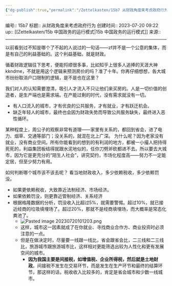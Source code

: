 ```yaml
---
{"dg-publish":true,"permalink":"/Zettelkasten/15b7 从财政角度来考虑政府行为/","dgPassFrontmatter":true}
---
```


编号:: 15b7
标题:: 从财政角度来考虑政府行为
创建时间:: 2023-07-20 09:22
up:: [[Zettelkasten/15b 中国政务的运行模式\|15b 中国政务的运行模式]]
来源:: 

---
以前看到过不知是哪个了不起的人说过的一句话——zf并不是一个公意的集体，而是有自己的利益基础的。这个利益基础，就是财政。

循着财政逻辑往下思考，便能捋顺很多事，比如知乎上很多人追捧的天涯大神kkndme，不就是用这个逻辑来预测房价的吗？准了十年。你再仔细想想，各大城市纷纷取消户口限制的逻辑，是不是也在这里？

我们对人的认知需要澄清，吸引人才流入不只让他们来买房的。人是一切价值的创造者，是生产端也是需求端。在产能过剩的时代，没有需求就没有一切。
- 有人口流入的城市，才有优良的公共服务，才有就业，才有跃迁机会。
- 缺乏年轻人的城市，最终也会因为财政失势而导致公共服务缺失，最终进入恶性循环。

某种程度上，周公子的观察非常有道理——家里有关系的，都回到省会，进了电力、烟草、交通等部门；没关系的，就混在北上广深。
为什么呢？因为老家没有就业，没有商业空间。所有你能看到的想到的有利润的地方，都被一小撮人把持得死死的，利益集团板结得就跟水泥地似的，任你刀劈斧砍都进不去。所以要去大城市，因为它是更充分的“陌生人社会”，讲究契约，市场化程度高——努力不一定能定居，但至少努力有用。

如何判断哪个城市该不该去呢？
看当地财政收入，多少依赖税收，多少依赖罚没。
- 如果更依赖税收，大致靠近法制经济、市场经济。
- 如果依赖罚没，则更靠近管制经济、关系经济
- 根据格隆数据的分析，罚没收入比超过5%，就需要警惕。超过10%，就已接近经商的垃圾填埋场了。超过20%，那就不是经商填埋场，而大概率是常态化粪池了。
	- ![Pasted image 20230720101203.png](/img/user/attachment/Pasted%20image%2020230720101203.png)
	- 这样，城市这一因素就成了在你就业、寻找商业合作方、商业投资时必须注意的一点。
	- 但是在做决定时，尽量要一线跟一线比，省会跟省会比，二三线和二三线比，旅游城市跟旅游城市比，这样相对更能筛选出较为人性化和更有发展空间的城市。
		- **因为我国主要是间接税，如增值税、企业所得税，然后就是土地财政**。间接税不发生在交易环节，而是发生在生产环节和最终的结算环节，那这样的话，税收收入比较多的，肯定是省会城市和少数一线城市。
